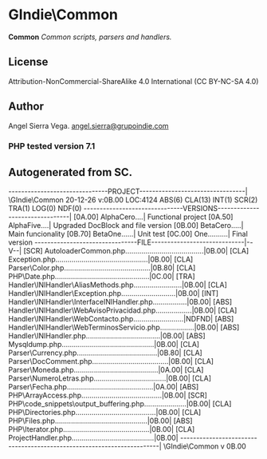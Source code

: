 # GIndie\Common
**Common** *Common scripts, parsers and handlers.*

## License
Attribution-NonCommercial-ShareAlike 4.0 International (CC BY-NC-SA 4.0)

## Author
Angel Sierra Vega. <angel.sierra@grupoindie.com>

### PHP tested version 7.1

## Autogenerated from SC.
-------------------------------PROJECT---------------------------------|
\GIndie\Common
20-12-26 v:0B.00 LOC:4124
ABS(6) CLA(13) INT(1) SCR(2) TRA(1) LOG(0) NDF(0) 
-------------------------------VERSIONS--------------------------------|
[0A.00] AlphaCero....| Functional project
[0A.50] AlphaFive....| Upgraded DocBlock and file version
[0B.00] BetaCero.....| Main funcionality
[0B.70] BetaOne......| Unit test
[0C.00] One..........| Final version
--------------------------------FILE-----------------------------|--V--|
[SCR] AutoloaderCommon.php.......................................|0B.00|
[CLA] Exception.php..............................................|0B.00|
[CLA] Parser\Color.php...........................................|0B.80|
[CLA] PHP\Date.php...............................................|0C.00|
[TRA] Handler\INIHandler\AliasMethods.php........................|0B.00|
[CLA] Handler\INIHandler\Exception.php...........................|0B.00|
[INT] Handler\INIHandler\InterfaceINIHandler.php.................|0B.00|
[ABS] Handler\INIHandler\WebAvisoPrivacidad.php..................|0B.00|
[CLA] Handler\INIHandler\WebContacto.php.........................|NDFND|
[ABS] Handler\INIHandler\WebTerminosServicio.php.................|0B.00|
[ABS] Handler\INIHandler.php.....................................|0B.00|
[ABS] Mysqldump.php..............................................|0B.00|
[CLA] Parser\Currency.php........................................|0B.80|
[CLA] Parser\DocComment.php......................................|0B.00|
[CLA] Parser\Moneda.php..........................................|0A.00|
[CLA] Parser\NumeroLetras.php....................................|0B.00|
[CLA] Parser\Fecha.php...........................................|0A.00|
[ABS] PHP\ArrayAccess.php........................................|0B.00|
[SCR] PHP\code_snippets\output_buffering.php.....................|0B.00|
[CLA] PHP\Directories.php........................................|0B.00|
[CLA] PHP\Files.php..............................................|0B.00|
[ABS] PHP\Iterator.php...........................................|0B.00|
[CLA] ProjectHandler.php.........................................|0B.00|
-----------------------------------------------------------------------|
 \GIndie\Common v 0B.00